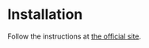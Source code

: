 # Installation

Follow the instructions at [the official site](http://www.pragma-ade.nl/install.htm).
